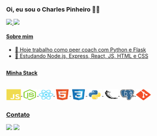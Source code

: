 ### Oi, eu sou o Charles Pinheiro 🤟🏼


<div>
  <a href="https://github.com/Charles-Pinheiro">
  <img height="180em" src="https://github-readme-stats.vercel.app/api?username=Charles-Pinheiro&show_icons=true&theme=chartreuse-dark&include_all_commits=true&count_private=true"/>
  <img height="180em" src="https://github-readme-stats.vercel.app/api/top-langs/?username=Charles-Pinheiro&layout=compact&langs_count=7&theme=chartreuse-dark"/>
</div>

#### Sobre mim

- 🔭 Hoje trabalho como peer coach com Python e Flask
- 🌱 Estudando Node.js, Express, React, JS, HTML e CSS

##

#### Minha Stack

<div style="display: inline_block"><br>
  <img align="center" alt="Charles-Js" height="30" width="40" src="https://raw.githubusercontent.com/devicons/devicon/master/icons/javascript/javascript-plain.svg">
  <img align="center" alt="Charles-Node" height="30" width="40" src="https://raw.githubusercontent.com/devicons/devicon/master/icons/nodejs/nodejs-plain.svg">
  <img align="center" alt="Charles-React" height="30" width="40" src="https://raw.githubusercontent.com/devicons/devicon/master/icons/react/react-original.svg">
  <img align="center" alt="Charles-HTML" height="30" width="40" src="https://raw.githubusercontent.com/devicons/devicon/master/icons/html5/html5-original.svg">
  <img align="center" alt="Charles-CSS" height="30" width="40" src="https://raw.githubusercontent.com/devicons/devicon/master/icons/css3/css3-original.svg">
  <img align="center" alt="Charles-Python" height="30" width="40" src="https://raw.githubusercontent.com/devicons/devicon/master/icons/python/python-original.svg">
  <img align="center" alt="Charles-Flask" height="30" width="40" src="https://raw.githubusercontent.com/devicons/devicon/master/icons/flask/flask-original.svg">
  <img align="center" alt="Charles-Git" height="30" width="40" src="https://raw.githubusercontent.com/devicons/devicon/master/icons/postgresql/postgresql-original.svg">
  <img align="center" alt="Charles-Git" height="30" width="40" src="https://raw.githubusercontent.com/devicons/devicon/master/icons/git/git-original.svg">
</div>

  ##

### Contato
<div>
  <a href = "mailto:charles_fagundes@hotmail.com"><img src="https://img.shields.io/badge/Microsoft_Outlook-0078D4?style=for-the-badge&logo=microsoft-outlook&logoColor=white" target="_blank"></a>
  <a href="https://www.linkedin.com/in/charlespinheirofagundes/" target="_blank"><img src="https://img.shields.io/badge/-LinkedIn-%230077B5?style=for-the-badge&logo=linkedin&logoColor=white" target="_blank"></a>
</div>
